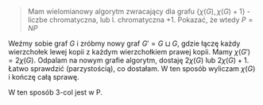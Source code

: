 > Mam wielomianowy algorytm zwracający dla grafu $\{\chi(G), \chi(G)+1\}$ - liczbe chromatyczna, lub l. chromatyczna $+1$. Pokazać, że wtedy $P=NP$

Weźmy sobie graf $G$ i zróbmy nowy graf $G'=G\sqcup G$, gdzie łączę każdy wierzchołek lewej kopii z każdym wierzchołkiem prawej kopii. Mamy $\chi(G')=2\chi(G)$. Odpalam na nowym grafie algorytm, dostaję $2\chi(G)$ lub $2\chi(G)+1$. Łatwo sprawdzić (parzystością), co dostałam. W ten sposób wyliczam $\chi(G)$ i kończę całą sprawę.

W ten sposób 3-col jest w P.
